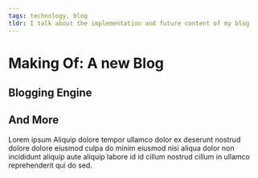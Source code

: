 ```yaml
---
tags: technology, blog
tldr: I talk about the implementation and future content of my blog
---
```

# Making Of: A new Blog
## Blogging Engine
## And More
Lorem ipsum Aliquip dolore tempor ullamco dolor ex deserunt nostrud dolore dolore eiusmod culpa do minim eiusmod nisi aliqua dolor non incididunt aliquip aute aliquip labore id id cillum nostrud cillum in ullamco reprehenderit qui do sed.